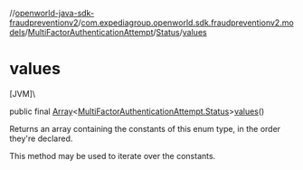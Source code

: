 //[openworld-java-sdk-fraudpreventionv2](../../../../index.md)/[com.expediagroup.openworld.sdk.fraudpreventionv2.models](../../index.md)/[MultiFactorAuthenticationAttempt](../index.md)/[Status](index.md)/[values](values.md)

# values

[JVM]\

public final [Array](https://kotlinlang.org/api/latest/jvm/stdlib/kotlin/-array/index.html)&lt;[MultiFactorAuthenticationAttempt.Status](index.md)&gt;[values](values.md)()

Returns an array containing the constants of this enum type, in the order they're declared.

This method may be used to iterate over the constants.

